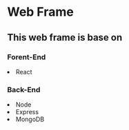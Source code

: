 # Web Frame
<h2>This web frame is base on</h2>
<h3>Forent-End</h3>
<li>React</li>
</hr>
<h3>Back-End</h3>
<li>Node</li>
<li>Express</li>
<li>MongoDB</li>

